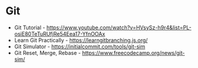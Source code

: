 # Git

- Git Tutorial - https://www.youtube.com/watch?v=HVsySz-h9r4&list=PL-osiE80TeTuRUfjRe54Eea17-YfnOOAx
- Learn Git Practically - https://learngitbranching.js.org/
- Git Simulator - https://initialcommit.com/tools/git-sim
- Git Reset, Merge, Rebase - https://www.freecodecamp.org/news/git-sim/